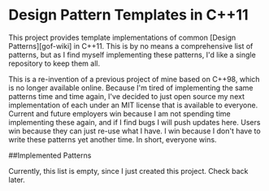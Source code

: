Design Pattern Templates in C++11
=================================

This project provides template implementations of common [Design
Patterns][gof-wiki] in C++11.  This is by no means a comprehensive list of
patterns, but as I find myself implementing these patterns, I'd like a single
repository to keep them all.

This is a re-invention of a previous project of mine based on C++98, which is no
longer available online.  Because I'm tired of implementing the same patterns
time and time again, I've decided to just open source my next implementation of
each under an MIT license that is available to everyone.  Current and future
employers win because I am not spending time implementing these again, and if I
find bugs I will push updates here.  Users win because they can just re-use what
I have.  I win because I don't have to write these patterns yet another time.
In short, everyone wins.

##Implemented Patterns

Currently, this list is empty, since I just created this project.  Check back
later.
